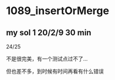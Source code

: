 # 1089_insertOrMerge

## my sol 1     20/2/9    30 min

24/25

不是很完美，有一个测试点过不了...

但也差不多，到时候有时间再看有什么错误


